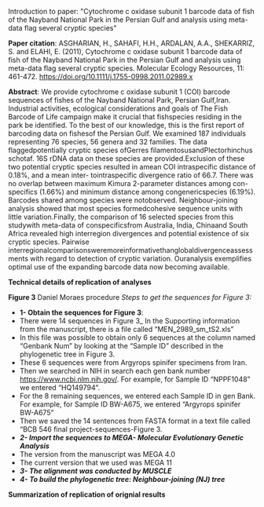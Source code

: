 

Introduction to paper: "Cytochrome c oxidase subunit 1 barcode data of fish of the Nayband National Park in the Persian Gulf and analysis using meta-data flag several cryptic species" 

**Paper citation**: ASGHARIAN, H., SAHAFI, H.H., ARDALAN, A.A., SHEKARRIZ, S. and ELAHI, E. (2011), Cytochrome c oxidase subunit 1 barcode data of fish of the Nayband National Park in the Persian Gulf and analysis using meta-data flag several cryptic species. Molecular Ecology Resources, 11: 461-472. https://doi.org/10.1111/j.1755-0998.2011.02989.x

**Abstract**: We provide cytochrome c oxidase subunit 1 (COI) barcode sequences of fishes of the Nayband National Park, Persian Gulf,Iran. Industrial activities, ecological considerations and goals of The Fish Barcode of Life campaign make it crucial that fishspecies residing in the park be identified. To the best of our knowledge, this is the first report of barcoding data on fishesof the Persian Gulf. We examined 187 individuals representing 76 species, 56 genera and 32 families. The data flaggedpotentially cryptic species ofGerres filamentosusandPlectorhinchus schotaf. 16S rDNA data on these species are provided.Exclusion of these two potential cryptic species resulted in amean COI intraspecific distance of 0.18%, and a mean inter- tointraspecific divergence ratio of 66.7. There was no overlap between maximum Kimura 2-parameter distances among con-specifics (1.66%) and minimum distance among congenericspecies (6.19%). Barcodes shared among species were notobserved. Neighbour-joining analysis showed that most species formedcohesive sequence units with little variation.Finally, the comparison of 16 selected species from this studywith meta-data of conspecificsfrom Australia, India, Chinaand South Africa revealed high interregion divergences and potential existence of six cryptic species. Pairwise interregionalcomparisonsweremoreinformativethanglobaldivergenceassessments with regard to detection of cryptic variation. Ouranalysis exemplifies optimal use of the expanding barcode data now becoming available.

**Technical details of replication of analyses**

**Figure 3**
Daniel Moraes procedure
_Steps to get the sequences for Figure 3:_
- **1- Obtain the sequences for Figure 3**:
- There were 14 sequences in Figure 3_
In the Supporting information from the manuscript, there is a file called
“MEN_2989_sm_tS2.xls”
- In this file was possible to obtain only 6 sequences at the column named “Genbank
Num” by looking at the “Sample ID” described in the phylogenetic tree in Figure 3.
- These 6 sequences were from Argyrops spinifer specimens from Iran.
- Then we searched in NIH in search each gen bank number
https://www.ncbi.nlm.nih.gov/. For example, for Sample ID “NPPF1048” we entered
“HQ149794”.
- For the 8 remaining sequences, we entered each Sample ID in gen Bank. For example,
for Sample ID BW-A675, we entered “Argyrops spinifer BW-A675”
- Then we saved the 14 sentences from FASTA format in a text file called “BCB 546 final
project-sequences-Figure 3.
- **_2- Import the sequences to MEGA- Molecular Evolutionary Genetic Analysis_**
- The version from the manuscript was MEGA 4.0
- The current version that we used was MEGA 11
- **_3- The alignment was conducted by MUSCLE_**
- **_4- To build the phylogenetic tree: Neighbour-joining (NJ) tree_**

**Summarization of replication of orignial results**
